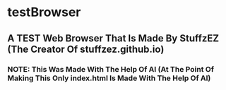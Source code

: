 # testBrowser
## A TEST Web Browser That Is Made By StuffzEZ (The Creator Of stuffzez.github.io)
### NOTE: This Was Made With The Help Of AI (At The Point Of Making This Only index.html Is Made With The Help Of AI)
